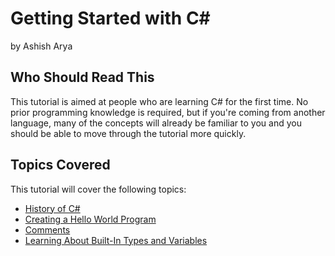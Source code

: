 # Getting Started with C# 
by Ashish Arya

## Who Should Read This

This tutorial is aimed at people who are learning C# for the first time. No prior programming knowledge is required, but if you're coming from another language, many of the concepts will already be familiar to you and you should be able to move through the tutorial more quickly.

## Topics Covered

This tutorial will cover the following topics:
- [History of C#](Background.md)
- [Creating a Hello World Program](HelloWorld.md)
- [Comments](Comments.md)
- [Learning About Built-In Types and Variables](types-variables.md)

